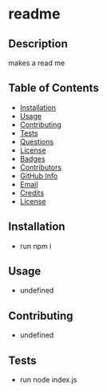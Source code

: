 # readme

  ## Description

  makes a read me

  ## Table of Contents

  * [Installation](#installation)
  * [Usage](#usage)
  * [Contributing](#contributing)
  * [Tests](#tests)
  * [Questions](#questions)
  * [License](#license)
  * [Badges](#badges)
  * [Contributors](#contributors)
  * [GitHub Info](#github)
  * [Email](#email)
  * [Credits](#credits)
  * [License](#license)
  
  ## Installation
  * run npm i

  ## Usage
  * undefined

  ## Contributing
  * undefined

  ## Tests
  * run node index.js
